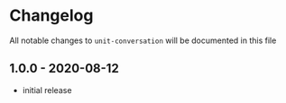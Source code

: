 # Changelog

All notable changes to `unit-conversation` will be documented in this file

## 1.0.0 - 2020-08-12

- initial release
